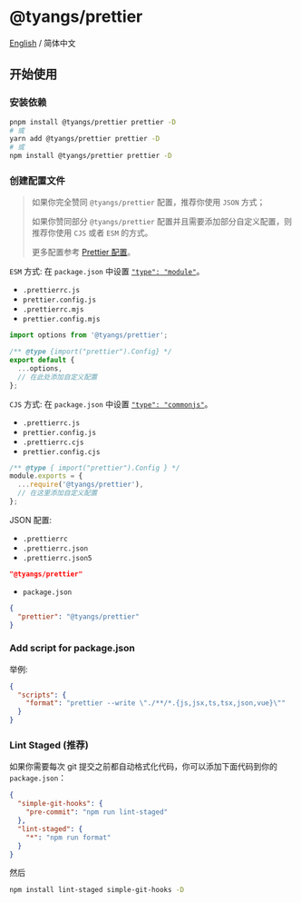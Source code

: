 # @tyangs/prettier

[English](./README.md) / 简体中文

## 开始使用

### 安装依赖

```bash
pnpm install @tyangs/prettier prettier -D
# 或
yarn add @tyangs/prettier prettier -D
# 或
npm install @tyangs/prettier prettier -D
```

### 创建配置文件

> 如果你完全赞同 `@tyangs/prettier` 配置，推荐你使用 `JSON` 方式；
>
> 如果你赞同部分 `@tyangs/prettier` 配置并且需要添加部分自定义配置，则推荐你使用 `CJS` 或者 `ESM` 的方式。
>
> 更多配置参考 [Prettier 配置](https://prettier.io/docs/en/configuration)。

`ESM` 方式: 在 `package.json` 中设置 [`"type": "module"`](https://nodejs.org/api/packages.html#type)。

- `.prettierrc.js`
- `prettier.config.js`
- `.prettierrc.mjs`
- `prettier.config.mjs`

```js
import options from '@tyangs/prettier';

/** @type {import("prettier").Config} */
export default {
  ...options,
  // 在此处添加自定义配置
};
```

`CJS` 方式: 在 `package.json` 中设置 [`"type": "commonjs"`](https://nodejs.org/api/packages.html#type)。

- `.prettierrc.js`
- `prettier.config.js`
- `.prettierrc.cjs`
- `prettier.config.cjs`

```js
/** @type { import("prettier").Config } */
module.exports = {
  ...require('@tyangs/prettier'),
  // 在这里添加自定义配置
};
```

JSON 配置:

- `.prettierrc`
- `.prettierrc.json`
- `.prettierrc.json5`

```json
"@tyangs/prettier"
```

- `package.json`

```json
{
  "prettier": "@tyangs/prettier"
}
```

### Add script for package.json

举例:

```json
{
  "scripts": {
    "format": "prettier --write \"./**/*.{js,jsx,ts,tsx,json,vue}\""
  }
}
```

### Lint Staged (推荐)

如果你需要每次 git 提交之前都自动格式化代码，你可以添加下面代码到你的 `package.json`：

```json
{
  "simple-git-hooks": {
    "pre-commit": "npm run lint-staged"
  },
  "lint-staged": {
    "*": "npm run format"
  }
}
```

然后

```bash
npm install lint-staged simple-git-hooks -D
```

